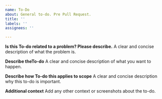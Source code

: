 ```yaml
---
name: To-Do
about: General to-do. Pre Pull Request.
title: ''
labels: ''
assignees: ''

---
```


**Is this To-do related to a problem? Please describe.**
A clear and concise description of what the problem is. 

**Describe theTo-do**
A clear and concise description of what you want to happen.

**Describe how To-do this applies to scope**
A clear and concise description why this to-do is important.

**Additional context**
Add any other context or screenshots about the to-do.
